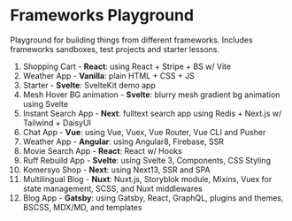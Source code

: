 # Frameworks Playground

Playground for building things from different frameworks. Includes frameworks sandboxes, test projects and starter lessons.

1.  Shopping Cart - **React**: using React + Stripe + BS w/ Vite
2.  Weather App - **Vanilla**: plain HTML + CSS + JS
3.  Starter - **Svelte**: SvelteKit demo app
4.  Mesh Hover BG animation - **Svelte**: blurry mesh gradient bg animation using Svelte
5.  Instant Search App - **Next**: fulltext search app using Redis + Next.js w/ Tailwind + DaisyUI
6.  Chat App - **Vue**: using Vue, Vuex, Vue Router, Vue CLI and Pusher
7.  Weather App - **Angular**: using Angular8, Firebase, SSR
8.  Movie Search App - **React**: React w/ Hooks
9.  Ruff Rebuild App - **Svelte**: using Svelte 3, Components, CSS Styling
10. Komersyo Shop - **Next**: using Next13, SSR and SPA
11. Multilingual Blog - **Nuxt**: Nuxt.js, Storyblok module, Mixins, Vuex for state management, SCSS, and Nuxt middlewares
12. Blog App - **Gatsby**: using Gatsby, React, GraphQL, plugins and themes, BSCSS, MDX/MD, and templates
